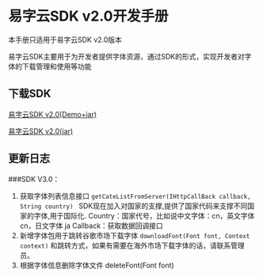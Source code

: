 # 易字云SDK v2.0开发手册

本手册只适用于易字云SDK v2.0版本

易字云SDK主要用于为开发者提供字体资源，通过SDK的形式，实现开发者对字体的下载管理和使用等功能

## 下载SDK

[易字云SDK v2.0(Demo+jar)][demojar_download]

[易字云SDK v2.0(jar)][jar_download]


## 更新日志
###SDK V3.0：
1. 获取字体列表信息接口
`getCateListFromServer(IHttpCallBack callback, String country) ` SDK现在加入对国家的支撑,提供了国家代码来支撑不同国家的字体,用于国际化.
Country：国家代号，比如说中文字体：cn，英文字体cn，日文字体 ja
Callback：获取数据回调接口
2. 新增字体包用于跳转谷歌市场下载字体 `downloadFont(Font font, Context context)`
和跳转方式，如果有需要在海外市场下载字体的话，请联系管理员。
3. 根据字体信息删除字体文件 deleteFont(Font font)



[demojar_download]:http://upaicdn.xinmei365.com/sdk/sdkfile/v2.0-1/fontsdk-v2.0-1(jar+demo).zip
[jar_download]:http://upaicdn.xinmei365.com/sdk/sdkfile/v2.0-1/fontsdk_v2.0-1.jar
